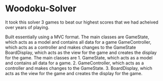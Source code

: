 # Woodoku-Solver

It took this solver 3 games to beat our highest scores that we had acheived over years of playing.

Built essentially using a MVC format.
The main classes are GameState, which acts as a model and contains all data for a game
                     GameController, which acts as a controller and makes changes to the GameState
                     BoardDisplay, which acts as the view for the game and creates the display for the game.
The main classes are 1. GameState, which acts as a model and contains all data for a game.
                     2. GameController, which acts as a controller and makes changes to the GameState.
                     3. BoardDisplay, which acts as the view for the game and creates the display for the game.
